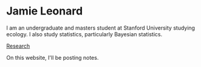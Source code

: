 # Jamie Leonard

I am an undergraduate and masters student at Stanford University studying ecology. I also study statistics, particularly Bayesian statistics.

[Research](research.md)

On this website, I'll be posting notes.
